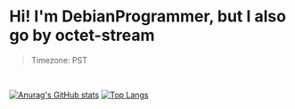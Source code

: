 # Hi! I'm DebianProgrammer, but I also go by octet-stream
> Timezone: PST
<br>

[![Anurag's GitHub stats](https://github-readme-stats.vercel.app/api?username=DebianProgrammer&show_icons=true&theme=transparent)](https://github.com/anuraghazra/github-readme-stats)
[![Top Langs](https://github-readme-stats.vercel.app/api/top-langs/?username=DebianProgrammer&show_icons=true&theme=transparent&layout=compact)](https://github.com/anuraghazra/github-readme-stats)

<!---
DebianProgrammer/DebianProgrammer is a ✨ special ✨ repository because its `README.md` (this file) appears on your GitHub profile.
You can click the Preview link to take a look at your changes.
--->
